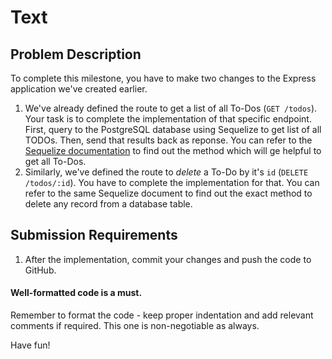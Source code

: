 # Text

## Problem Description
To complete this milestone, you have to make two changes to the Express application we've created earlier.

1. We've already defined the route to get a list of all To-Dos (`GET /todos`). Your task is to complete the implementation of that specific endpoint. First, query to the PostgreSQL database using Sequelize to get list of all TODOs. Then, send that results back as reponse. You can refer to the [Sequelize documentation](https://sequelize.org/docs/v6/core-concepts/model-querying-basics/) to find out the method which will ge helpful to get all To-Dos.
2. Similarly, we've defined the route to *delete* a To-Do by it's `id` (`DELETE /todos/:id`). You have to complete the implementation for that. You can refer to the same Sequelize document to find out the exact method to delete any record from a database table.

## Submission Requirements
1. After the implementation, commit your changes and push the code to GitHub.

#### Well-formatted code is a must.
Remember to format the code - keep proper indentation and add relevant comments if required. This one is non-negotiable as always.

Have fun!